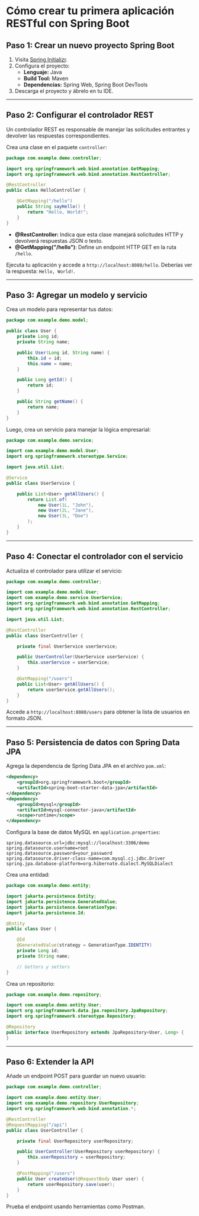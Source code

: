 # Cómo crear tu primera aplicación RESTful con Spring Boot

## **Paso 1: Crear un nuevo proyecto Spring Boot**
1. Visita [Spring Initializr](https://start.spring.io/).
2. Configura el proyecto:
    - **Lenguaje:** Java
    - **Build Tool:** Maven
    - **Dependencias:** Spring Web, Spring Boot DevTools
3. Descarga el proyecto y ábrelo en tu IDE.

---

## **Paso 2: Configurar el controlador REST**
Un controlador REST es responsable de manejar las solicitudes entrantes y devolver las respuestas correspondientes.

Crea una clase en el paquete `controller`:

```java
package com.example.demo.controller;

import org.springframework.web.bind.annotation.GetMapping;
import org.springframework.web.bind.annotation.RestController;

@RestController
public class HelloController {

    @GetMapping("/hello")
    public String sayHello() {
        return "Hello, World!";
    }
}
```
- **@RestController:** Indica que esta clase manejará solicitudes HTTP y devolverá respuestas JSON o texto.
- **@GetMapping("/hello")**: Define un endpoint HTTP GET en la ruta `/hello`.

Ejecuta tu aplicación y accede a `http://localhost:8080/hello`. Deberías ver la respuesta: `Hello, World!`.

---

## **Paso 3: Agregar un modelo y servicio**
Crea un modelo para representar tus datos:

```java
package com.example.demo.model;

public class User {
    private Long id;
    private String name;

    public User(Long id, String name) {
        this.id = id;
        this.name = name;
    }

    public Long getId() {
        return id;
    }

    public String getName() {
        return name;
    }
}
```

Luego, crea un servicio para manejar la lógica empresarial:

```java
package com.example.demo.service;

import com.example.demo.model.User;
import org.springframework.stereotype.Service;

import java.util.List;

@Service
public class UserService {

    public List<User> getAllUsers() {
        return List.of(
            new User(1L, "John"),
            new User(2L, "Jane"),
            new User(3L, "Doe")
        );
    }
}
```

---

## **Paso 4: Conectar el controlador con el servicio**
Actualiza el controlador para utilizar el servicio:

```java
package com.example.demo.controller;

import com.example.demo.model.User;
import com.example.demo.service.UserService;
import org.springframework.web.bind.annotation.GetMapping;
import org.springframework.web.bind.annotation.RestController;

import java.util.List;

@RestController
public class UserController {

    private final UserService userService;

    public UserController(UserService userService) {
        this.userService = userService;
    }

    @GetMapping("/users")
    public List<User> getAllUsers() {
        return userService.getAllUsers();
    }
}
```
Accede a `http://localhost:8080/users` para obtener la lista de usuarios en formato JSON.

---

## **Paso 5: Persistencia de datos con Spring Data JPA**
Agrega la dependencia de Spring Data JPA en el archivo `pom.xml`:

```xml
<dependency>
    <groupId>org.springframework.boot</groupId>
    <artifactId>spring-boot-starter-data-jpa</artifactId>
</dependency>
<dependency>
    <groupId>mysql</groupId>
    <artifactId>mysql-connector-java</artifactId>
    <scope>runtime</scope>
</dependency>
```

Configura la base de datos MySQL en `application.properties`:

```properties
spring.datasource.url=jdbc:mysql://localhost:3306/demo
spring.datasource.username=root
spring.datasource.password=your_password
spring.datasource.driver-class-name=com.mysql.cj.jdbc.Driver
spring.jpa.database-platform=org.hibernate.dialect.MySQLDialect
```

Crea una entidad:

```java
package com.example.demo.entity;

import jakarta.persistence.Entity;
import jakarta.persistence.GeneratedValue;
import jakarta.persistence.GenerationType;
import jakarta.persistence.Id;

@Entity
public class User {

    @Id
    @GeneratedValue(strategy = GenerationType.IDENTITY)
    private Long id;
    private String name;

    // Getters y setters
}
```

Crea un repositorio:

```java
package com.example.demo.repository;

import com.example.demo.entity.User;
import org.springframework.data.jpa.repository.JpaRepository;
import org.springframework.stereotype.Repository;

@Repository
public interface UserRepository extends JpaRepository<User, Long> {
}
```

---

## **Paso 6: Extender la API**
Añade un endpoint POST para guardar un nuevo usuario:

```java
package com.example.demo.controller;

import com.example.demo.entity.User;
import com.example.demo.repository.UserRepository;
import org.springframework.web.bind.annotation.*;

@RestController
@RequestMapping("/api")
public class UserController {

    private final UserRepository userRepository;

    public UserController(UserRepository userRepository) {
        this.userRepository = userRepository;
    }

    @PostMapping("/users")
    public User createUser(@RequestBody User user) {
        return userRepository.save(user);
    }
}
```

Prueba el endpoint usando herramientas como Postman.
